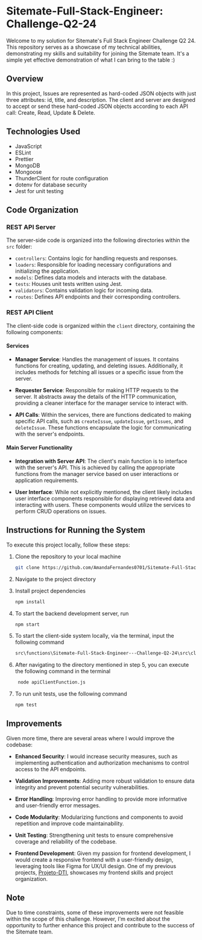 # Sitemate-Full-Stack-Engineer: Challenge-Q2-24

Welcome to my solution for Sitemate's Full Stack Engineer Challenge Q2 24. This repository serves as a showcase of my technical abilities, demonstrating my skills and suitability for joining the Sitemate team. It's a simple yet effective demonstration of what I can bring to the table :)

## Overview

In this project, Issues are represented as hard-coded JSON objects with just three attributes: id, title, and description. The client and server are designed to accept or send these hard-coded JSON objects according to each API call: Create, Read, Update & Delete.

## Technologies Used

- JavaScript
- ESLint
- Prettier
- MongoDB
- Mongoose
- ThunderClient for route configuration
- dotenv for database security
- Jest for unit testing

## Code Organization

### REST API Server

The server-side code is organized into the following directories within the `src` folder:

- `controllers`: Contains logic for handling requests and responses.
- `loaders`: Responsible for loading necessary configurations and initializing the application.
- `models`: Defines data models and interacts with the database.
- `tests`: Houses unit tests written using Jest.
- `validators`: Contains validation logic for incoming data.
- `routes`: Defines API endpoints and their corresponding controllers.

### REST API Client

The client-side code is organized within the `client` directory, containing the following components:

#### Services

- **Manager Service**: Handles the management of issues. It contains functions for creating, updating, and deleting issues. Additionally, it includes methods for fetching all issues or a specific issue from the server.

- **Requester Service**: Responsible for making HTTP requests to the server. It abstracts away the details of the HTTP communication, providing a cleaner interface for the manager service to interact with.

- **API Calls**: Within the services, there are functions dedicated to making specific API calls, such as `createIssue`, `updateIssue`, `getIssues`, and `deleteIssue`. These functions encapsulate the logic for communicating with the server's endpoints.

#### Main Server Functionality

- **Integration with Server API**: The client's main function is to interface with the server's API. This is achieved by calling the appropriate functions from the manager service based on user interactions or application requirements.

- **User Interface**: While not explicitly mentioned, the client likely includes user interface components responsible for displaying retrieved data and interacting with users. These components would utilize the services to perform CRUD operations on issues.

## Instructions for Running the System

To execute this project locally, follow these steps:

1. Clone the repository to your local machine
   ```bash
   git clone https://github.com/AmandaFernandes0701/Sitemate-Full-Stack-Engineer---Challenge-Q2-24.git
   ```
2. Navigate to the project directory

3. Install project dependencies
   ```bash
   npm install
   ```
   
4. To start the backend development server, run
   ```bash
   npm start
   ```

5. To start the client-side system locally, via the terminal, input the following command
   ```bash
   src\functions\Sitemate-Full-Stack-Engineer---Challenge-Q2-24\src\client\apiClientFunction.js
   ```

6. After navigating to the directory mentioned in step 5, you can execute the following command in the terminal
   ```bash
    node apiClientFunction.js
   ```

7. To run unit tests, use the following command
   ```bash
   npm test
   ```

## Improvements

Given more time, there are several areas where I would improve the codebase:

- **Enhanced Security**: I would increase security measures, such as implementing authentication and authorization mechanisms to control access to the API endpoints.

- **Validation Improvements**: Adding more robust validation to ensure data integrity and prevent potential security vulnerabilities.

- **Error Handling**: Improving error handling to provide more informative and user-friendly error messages.

- **Code Modularity**: Modularizing functions and components to avoid repetition and improve code maintainability.

- **Unit Testing**: Strengthening unit tests to ensure comprehensive coverage and reliability of the codebase.

- **Frontend Development**: Given my passion for frontend development, I would create a responsive frontend with a user-friendly design, leveraging tools like Figma for UX/UI design. One of my previous projects, [Projeto-DTI](https://github.com/AmandaFernandes0701/Projeto-DTI), showcases my frontend skills and project organization.

## Note

Due to time constraints, some of these improvements were not feasible within the scope of this challenge. However, I'm excited about the opportunity to further enhance this project and contribute to the success of the Sitemate team.
